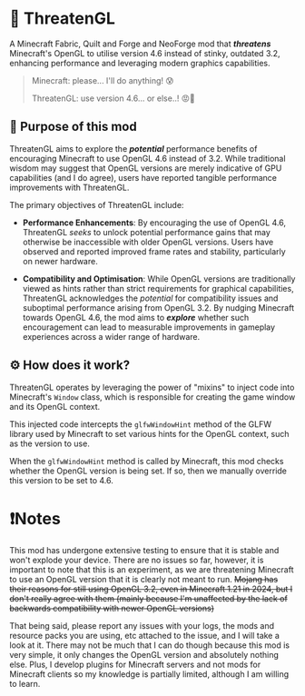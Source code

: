 # 🤬 ThreatenGL
A Minecraft Fabric, Quilt and Forge and NeoForge mod that ***threatens*** Minecraft's OpenGL to utilise version 4.6 instead of stinky, outdated 3.2, enhancing performance and leveraging modern graphics capabilities.

> Minecraft: please... I'll do anything! 😰
>
> ThreatenGL: use version 4.6... or else..! 😡🔪

## 🤨 Purpose of this mod
ThreatenGL aims to explore the ***potential*** performance benefits of encouraging Minecraft to use OpenGL 4.6 instead of 3.2. While traditional wisdom may suggest that OpenGL versions are merely indicative of GPU capabilities (and I do agree), users have reported tangible performance improvements with ThreatenGL.

<!-- TODO -->
<!--Please do not kill me if something is wrong here. If you know that I have said something *wrong(ish)* below then please check the more in-depth paper exploring Minecraft, OpenGL and its versions, GPU manufacturers, etc [here](./paper.md). -->

The primary objectives of ThreatenGL include:
- **Performance Enhancements**: By encouraging the use of OpenGL 4.6, ThreatenGL *seeks* to unlock potential performance gains that may otherwise be inaccessible with older OpenGL versions. Users have observed and reported improved frame rates and stability, particularly on newer hardware.

- **Compatibility and Optimisation**: While OpenGL versions are traditionally viewed as hints rather than strict requirements for graphical capabilities, ThreatenGL acknowledges the *potential* for compatibility issues and suboptimal performance arising from OpenGL 3.2. By nudging Minecraft towards OpenGL 4.6, the mod aims to ***explore*** whether such encouragement can lead to measurable improvements in gameplay experiences across a wider range of hardware.

## ⚙️ How does it work?
ThreatenGL operates by leveraging the power of "mixins" to inject code into Minecraft's `Window` class, which is responsible for creating the game window and its OpenGL context.

This injected code intercepts the `glfwWindowHint` method of the GLFW library used by Minecraft to set various hints for the OpenGL context, such as the version to use.

When the `glfwWindowHint` method is called by Minecraft, this mod checks whether the OpenGL version is being set. If so, then we manually override this version to be set to 4.6.

# ❗Notes
This mod has undergone extensive testing to ensure that it is stable and won't explode your device. There are no issues so far, however, it is important to note that this is an experiment, as we are threatening Minecraft to use an OpenGL version that it is clearly not meant to run. ~~Mojang has their reasons for still using OpenGL 3.2, even in Minecraft 1.21 in 2024, but I don't really agree with them (mainly because I'm unaffected by the lack of backwards compatibility with newer OpenGL versions)~~

That being said, please report any issues with your logs, the mods and resource packs you are using, etc attached to the issue, and I will take a look at it. There may not be much that I can do though because this mod is very simple, it only changes the OpenGL version and absolutely nothing else. Plus, I develop plugins for Minecraft servers and not mods for Minecraft clients so my knowledge is partially limited, although I am willing to learn.